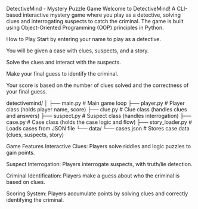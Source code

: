 DetectiveMind - Mystery Puzzle Game
Welcome to DetectiveMind! A CLI-based interactive mystery game where you play as a detective, solving clues and interrogating suspects to catch the criminal. The game is built using Object-Oriented Programming (OOP) principles in Python.

How to Play
Start by entering your name to play as a detective.

You will be given a case with clues, suspects, and a story.

Solve the clues and interact with the suspects.

Make your final guess to identify the criminal.

Your score is based on the number of clues solved and the correctness of your final guess.

detectivemind/
│
├── main.py              # Main game loop
├── player.py            # Player class (holds player name, score)
├── clue.py              # Clue class (handles clues and answers)
├── suspect.py           # Suspect class (handles interrogation)
├── case.py              # Case class (holds the case logic and flow)
├── story_loader.py      # Loads cases from JSON file
└── data/
    └── cases.json      # Stores case data (clues, suspects, story)

Game Features
Interactive Clues: Players solve riddles and logic puzzles to gain points.

Suspect Interrogation: Players interrogate suspects, with truth/lie detection.

Criminal Identification: Players make a guess about who the criminal is based on clues.

Scoring System: Players accumulate points by solving clues and correctly identifying the criminal.
